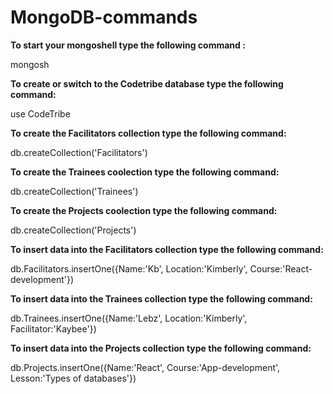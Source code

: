 # MongoDB-commands
**To start your mongoshell type the following command :**

mongosh

**To create or switch to the Codetribe database type the following command:**

use CodeTribe

**To create the Facilitators collection type the following command:**

db.createCollection('Facilitators')

**To create the Trainees coolection type the following command:**

db.createCollection('Trainees')

**To create the Projects coolection type the following command:**

db.createCollection('Projects')

**To insert data into the Facilitators collection type the following command:**

db.Facilitators.insertOne({Name:'Kb', Location:'Kimberly', Course:'React-development'})

**To insert data into the Trainees collection type the following command:**

db.Trainees.insertOne({Name:'Lebz', Location:'Kimberly', Facilitator:'Kaybee'})

**To insert data into the Projects collection type the following command:**

db.Projects.insertOne({Name:'React', Course:'App-development', Lesson:'Types of databases'})

